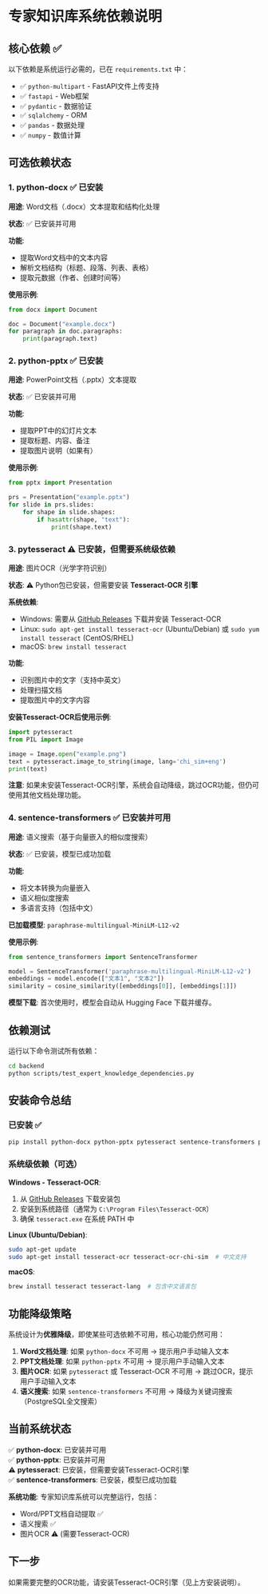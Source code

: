 # 专家知识库系统依赖说明

## 核心依赖 ✅

以下依赖是系统运行必需的，已在 `requirements.txt` 中：

- ✅ `python-multipart` - FastAPI文件上传支持
- ✅ `fastapi` - Web框架
- ✅ `pydantic` - 数据验证
- ✅ `sqlalchemy` - ORM
- ✅ `pandas` - 数据处理
- ✅ `numpy` - 数值计算

## 可选依赖状态

### 1. python-docx ✅ 已安装

**用途**: Word文档（.docx）文本提取和结构化处理

**状态**: ✅ 已安装并可用

**功能**:
- 提取Word文档中的文本内容
- 解析文档结构（标题、段落、列表、表格）
- 提取元数据（作者、创建时间等）

**使用示例**:
```python
from docx import Document

doc = Document("example.docx")
for paragraph in doc.paragraphs:
    print(paragraph.text)
```

### 2. python-pptx ✅ 已安装

**用途**: PowerPoint文档（.pptx）文本提取

**状态**: ✅ 已安装并可用

**功能**:
- 提取PPT中的幻灯片文本
- 提取标题、内容、备注
- 提取图片说明（如果有）

**使用示例**:
```python
from pptx import Presentation

prs = Presentation("example.pptx")
for slide in prs.slides:
    for shape in slide.shapes:
        if hasattr(shape, "text"):
            print(shape.text)
```

### 3. pytesseract ⚠️ 已安装，但需要系统级依赖

**用途**: 图片OCR（光学字符识别）

**状态**: ⚠️ Python包已安装，但需要安装 **Tesseract-OCR 引擎**

**系统依赖**: 
- Windows: 需要从 [GitHub Releases](https://github.com/UB-Mannheim/tesseract/wiki) 下载并安装 Tesseract-OCR
- Linux: `sudo apt-get install tesseract-ocr` (Ubuntu/Debian) 或 `sudo yum install tesseract` (CentOS/RHEL)
- macOS: `brew install tesseract`

**功能**:
- 识别图片中的文字（支持中英文）
- 处理扫描文档
- 提取图片中的文字内容

**安装Tesseract-OCR后使用示例**:
```python
import pytesseract
from PIL import Image

image = Image.open("example.png")
text = pytesseract.image_to_string(image, lang='chi_sim+eng')
print(text)
```

**注意**: 如果未安装Tesseract-OCR引擎，系统会自动降级，跳过OCR功能，但仍可使用其他文档处理功能。

### 4. sentence-transformers ✅ 已安装并可用

**用途**: 语义搜索（基于向量嵌入的相似度搜索）

**状态**: ✅ 已安装，模型已成功加载

**功能**:
- 将文本转换为向量嵌入
- 语义相似度搜索
- 多语言支持（包括中文）

**已加载模型**: `paraphrase-multilingual-MiniLM-L12-v2`

**使用示例**:
```python
from sentence_transformers import SentenceTransformer

model = SentenceTransformer('paraphrase-multilingual-MiniLM-L12-v2')
embeddings = model.encode(["文本1", "文本2"])
similarity = cosine_similarity([embeddings[0]], [embeddings[1]])
```

**模型下载**: 首次使用时，模型会自动从 Hugging Face 下载并缓存。

## 依赖测试

运行以下命令测试所有依赖：

```bash
cd backend
python scripts/test_expert_knowledge_dependencies.py
```

## 安装命令总结

### 已安装 ✅
```bash
pip install python-docx python-pptx pytesseract sentence-transformers python-multipart
```

### 系统级依赖（可选）

**Windows - Tesseract-OCR**:
1. 从 [GitHub Releases](https://github.com/UB-Mannheim/tesseract/wiki) 下载安装包
2. 安装到系统路径（通常为 `C:\Program Files\Tesseract-OCR`）
3. 确保 `tesseract.exe` 在系统 PATH 中

**Linux (Ubuntu/Debian)**:
```bash
sudo apt-get update
sudo apt-get install tesseract-ocr tesseract-ocr-chi-sim  # 中文支持
```

**macOS**:
```bash
brew install tesseract tesseract-lang  # 包含中文语言包
```

## 功能降级策略

系统设计为**优雅降级**，即使某些可选依赖不可用，核心功能仍然可用：

1. **Word文档处理**: 如果 `python-docx` 不可用 → 提示用户手动输入文本
2. **PPT文档处理**: 如果 `python-pptx` 不可用 → 提示用户手动输入文本
3. **图片OCR**: 如果 `pytesseract` 或 Tesseract-OCR 不可用 → 跳过OCR，提示用户手动输入文本
4. **语义搜索**: 如果 `sentence-transformers` 不可用 → 降级为关键词搜索（PostgreSQL全文搜索）

## 当前系统状态

✅ **python-docx**: 已安装并可用  
✅ **python-pptx**: 已安装并可用  
⚠️ **pytesseract**: 已安装，但需要安装Tesseract-OCR引擎  
✅ **sentence-transformers**: 已安装，模型已成功加载  

**系统功能**: 专家知识库系统可以完整运行，包括：
- Word/PPT文档自动提取 ✅
- 语义搜索 ✅
- 图片OCR ⚠️ (需要Tesseract-OCR)

## 下一步

如果需要完整的OCR功能，请安装Tesseract-OCR引擎（见上方安装说明）。

